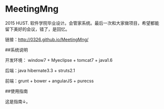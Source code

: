 # MeetingMng

2015 HUST. 软件学院毕业设计。会管家系统。最后一次和大家做项目，希望都能留下美好的会议，错了，是回忆。

链接：<a href="http://0326.github.io/MeetingMng/">http://0326.github.io/MeetingMng/</a>

##系统说明

开发环境： window7 + Myeclipse + tomcat7 + java1.6

后端：java hibernate3.3 + struts2.1

前端：grunt + bower + angularJS + purecss

##使用指南

这是指南↓。



